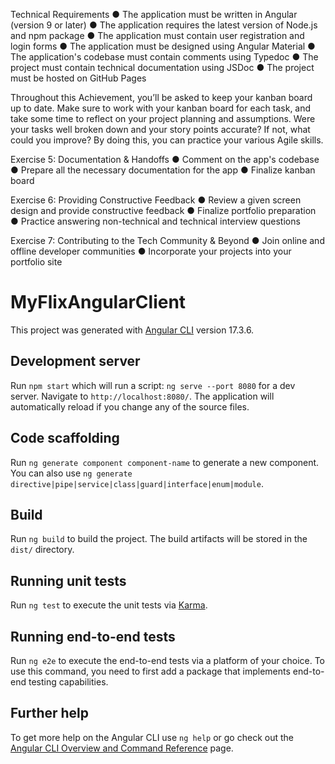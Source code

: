 Technical Requirements
● The application must be written in Angular (version 9 or later)
● The application requires the latest version of Node.js and npm package
● The application must contain user registration and login forms
● The application must be designed using Angular Material
● The application's codebase must contain comments using Typedoc
● The project must contain technical documentation using JSDoc
● The project must be hosted on GitHub Pages

Throughout this Achievement, you’ll be asked to keep your kanban board up to date. Make sure to
work with your kanban board for each task, and take some time to reflect on your project planning and
assumptions. Were your tasks well broken down and your story points accurate? If not, what could
you improve? By doing this, you can practice your various Agile skills.

Exercise 5: Documentation & Handoffs
● Comment on the app's codebase
● Prepare all the necessary documentation for the app
● Finalize kanban board

Exercise 6: Providing Constructive Feedback
● Review a given screen design and provide constructive feedback
● Finalize portfolio preparation
● Practice answering non-technical and technical interview questions

Exercise 7: Contributing to the Tech Community & Beyond
● Join online and offline developer communities
● Incorporate your projects into your portfolio site

# MyFlixAngularClient

This project was generated with [Angular CLI](https://github.com/angular/angular-cli) version 17.3.6.

## Development server

Run `npm start` which will run a script:  `ng serve --port 8080` for a dev server. Navigate to `http://localhost:8080/`. The application will automatically reload if you change any of the source files.

## Code scaffolding

Run `ng generate component component-name` to generate a new component. You can also use `ng generate directive|pipe|service|class|guard|interface|enum|module`.

## Build

Run `ng build` to build the project. The build artifacts will be stored in the `dist/` directory.

## Running unit tests

Run `ng test` to execute the unit tests via [Karma](https://karma-runner.github.io).

## Running end-to-end tests

Run `ng e2e` to execute the end-to-end tests via a platform of your choice. To use this command, you need to first add a package that implements end-to-end testing capabilities.

## Further help

To get more help on the Angular CLI use `ng help` or go check out the [Angular CLI Overview and Command Reference](https://angular.io/cli) page.
